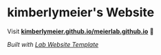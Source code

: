 
# kimberlymeier's Website

Visit **[kimberlymeier.github.io/meierlab.github.io](https://kimberlymeier.github.io/meierlab.github.io)** 🚀

_Built with [Lab Website Template](https://greene-lab.gitbook.io/lab-website-template-docs)_

